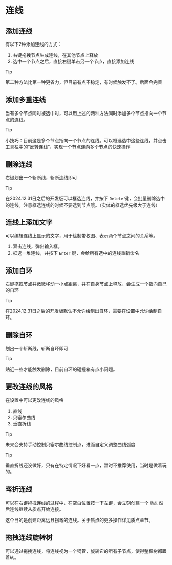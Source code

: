# 连线

## 添加连线

有以下2种添加连线的方式：

1. 右键拖拽节点生成连线，在其他节点上释放
2. 选中一个节点之后，直接右键单击另一个节点，直接添加连线

> [!TIP]
> 第二种方法比第一种更省力，但目前有点不稳定，有时候触发不了。后面会完善

## 添加多重连线

当有多个节点同时被选中时，可以用上述的两种方法同时添加多个节点指向一个节点的连线。

> [!TIP]
> 小技巧：目前这是多个节点指向一个节点的连线。可以框选选中这些连线，并点击工具栏中的“反转连线”，实现一个节点连向多个节点的快速操作

## 删除连线

右键划出一个斩断线，斩断连线即可

> [!TIP]
> 在2024.12.31日之后的开发版可以框选连线，并按下 `Delete` 键，会批量删除选中的连线。注意框选连线的时候不要选到节点哦。（实体的框选优先级大于连线）

## 连线上添加文字

可以编辑连线上显示的文字，用于绘制带权图、表示两个节点之间的关系等。

1. 双击连线，弹出输入框。
2. 框选一堆连线，并按下 `Enter` 键，会给所有选中的连线重新命名

## 添加自环

右键拖拽节点并微微移动一小点距离，并在自身节点上释放，会生成一个指向自己的自环

> [!TIP]
> 在2024.12.31日之后的开发版默认不允许绘制出自环，需要在设置中允许绘制自环。

## 删除自环

划出一个斩断线，斩断自环即可

> [!TIP]
> 贴近一些才能触发删除，目前自环的碰撞箱有点小问题。

## 更改连线的风格

在设置中可以更改连线的风格

1. 直线
2. 贝塞尔曲线
3. 垂直折线

> [!TIP]
> 未来会支持手动控制贝塞尔曲线控制点，进而自定义调整曲线弧度

> [!TIP]
> 垂直折线还没做好，只有在特定情况下好看一点，暂时不推荐使用，当时是做着玩的。

## 弯折连线

可以在右键拖拽连线的过程中，在空白位置按一下左键，会立刻创建一个 `质点` 然后连线继续从质点开始连接。

这个目的是创建距离远且拐弯的连线。关于质点的更多操作详见质点章节。

## 拖拽连线旋转树

可以通过拖拽连线，将连线视为一个钢管，旋转它的所有子节点，使得整棵树都跟着转。
